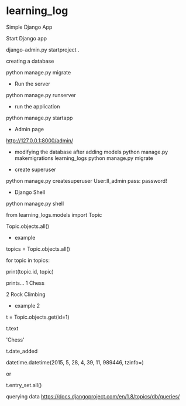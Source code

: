 # learning_log
Simple Django App

Start Django app

django-admin.py startproject <projectName> .

creating a database

python manage.py migrate

- Run the server

python manage.py runserver <port>

- run the application

python manage.py startapp <appname>

- Admin page

http://127.0.0.1:8000/admin/

- modifying the database after adding models
python manage.py makemigrations learning_logs
python manage.py migrate

- create superuser

python manage.py createsuperuser
User:ll_admin
pass: password!

- Django Shell

python manage.py shell

from learning_logs.models import Topic

Topic.objects.all()

- example

topics = Topic.objects.all()

for topic in topics:

print(topic.id, topic)

prints...
1 Chess

2 Rock Climbing

- example 2

t = Topic.objects.get(id=1)

t.text

'Chess'

t.date_added

datetime.datetime(2015, 5, 28, 4, 39, 11, 989446, tzinfo=<UTC>)

or

t.entry_set.all()

querying data
https://docs.djangoproject.com/en/1.8/topics/db/queries/